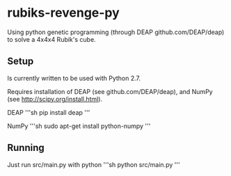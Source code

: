rubiks-revenge-py
=================

Using python genetic programming (through DEAP github.com/DEAP/deap) to solve a 4x4x4 Rubik's cube.

Setup
-----

Is currently written to be used with Python 2.7.

Requires installation of DEAP (see github.com/DEAP/deap), and NumPy (see http://scipy.org/install.html).

DEAP
'''sh
pip install deap
'''

NumPy
'''sh
sudo apt-get install python-numpy
'''

Running
-------

Just run src/main.py with python
'''sh
python src/main.py
'''
